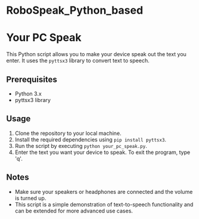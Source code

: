 ﻿# RoboSpeak_Python_based
# **Your PC Speak**

This Python script allows you to make your device speak out the text you enter. It uses the `pyttsx3` library to convert text to speech.

## **Prerequisites**
- Python 3.x
- pyttsx3 library

## **Usage**
1. Clone the repository to your local machine.
2. Install the required dependencies using `pip install pyttsx3`.
3. Run the script by executing `python your_pc_speak.py`.
4. Enter the text you want your device to speak. To exit the program, type 'q'.

## **Notes**
- Make sure your speakers or headphones are connected and the volume is turned up.
- This script is a simple demonstration of text-to-speech functionality and can be extended for more advanced use cases.

